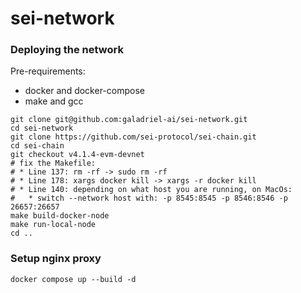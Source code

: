 # sei-network

### Deploying the network

Pre-requirements:
* docker and docker-compose
* make and gcc

```shell
git clone git@github.com:galadriel-ai/sei-network.git
cd sei-network
git clone https://github.com/sei-protocol/sei-chain.git
cd sei-chain
git checkout v4.1.4-evm-devnet
# fix the Makefile:
# * Line 137: rm -rf -> sudo rm -rf
# * Line 178: xargs docker kill -> xargs -r docker kill 
# * Line 140: depending on what host you are running, on MacOs:
#   * switch --network host with: -p 8545:8545 -p 8546:8546 -p 26657:26657
make build-docker-node
make run-local-node
cd ..
```

### Setup nginx proxy

```shell
docker compose up --build -d
```